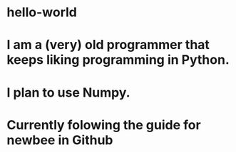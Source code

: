 # hello-world

# I am a (very) old programmer that keeps liking programming in Python.
# I plan to use Numpy.

# Currently folowing the guide for newbee in Github
